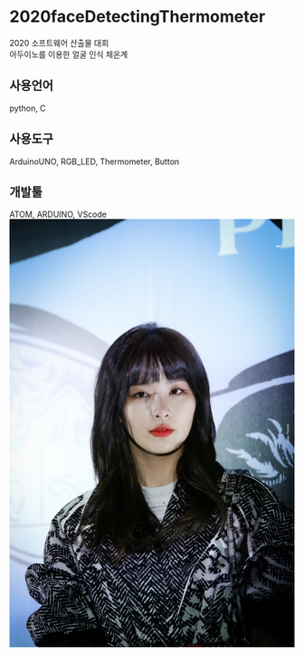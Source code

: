 # 2020faceDetectingThermometer
2020 소프트웨어 산출물 대회<br>
아두이노를 이용한 얼굴 인식 체온계<br>
## 사용언어
python, C<br>
## 사용도구
ArduinoUNO, RGB_LED, Thermometer, Button<br>
## 개발툴
ATOM, ARDUINO, VScode<br>
<img src="https://github.com/KoYejune0302/2020faceDetectingThermometer/blob/main/source/seulgi1.jpg?raw=true">
